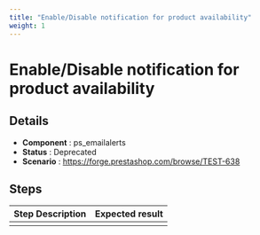 ```yaml
---
title: "Enable/Disable notification for product availability"
weight: 1
---
```


# Enable/Disable notification for product availability
## Details
* **Component** : ps_emailalerts
* **Status** : Deprecated
* **Scenario** : https://forge.prestashop.com/browse/TEST-638

## Steps
| Step Description | Expected result |
| ----- | ----- |
|  |  |
